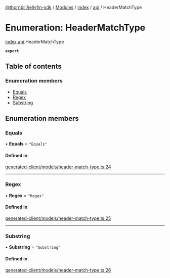 [@thornbill/jellyfin-sdk](../README.md) / [Modules](../modules.md) / [index](../modules/index.md) / [api](../modules/index.api.md) / HeaderMatchType

# Enumeration: HeaderMatchType

[index](../modules/index.md).[api](../modules/index.api.md).HeaderMatchType

**`export`**

## Table of contents

### Enumeration members

- [Equals](index.api.HeaderMatchType.md#equals)
- [Regex](index.api.HeaderMatchType.md#regex)
- [Substring](index.api.HeaderMatchType.md#substring)

## Enumeration members

### Equals

• **Equals** = `"Equals"`

#### Defined in

[generated-client/models/header-match-type.ts:24](https://github.com/thornbill/jellyfin-sdk-typescript/blob/eb13db7/src/generated-client/models/header-match-type.ts#L24)

___

### Regex

• **Regex** = `"Regex"`

#### Defined in

[generated-client/models/header-match-type.ts:25](https://github.com/thornbill/jellyfin-sdk-typescript/blob/eb13db7/src/generated-client/models/header-match-type.ts#L25)

___

### Substring

• **Substring** = `"Substring"`

#### Defined in

[generated-client/models/header-match-type.ts:26](https://github.com/thornbill/jellyfin-sdk-typescript/blob/eb13db7/src/generated-client/models/header-match-type.ts#L26)
